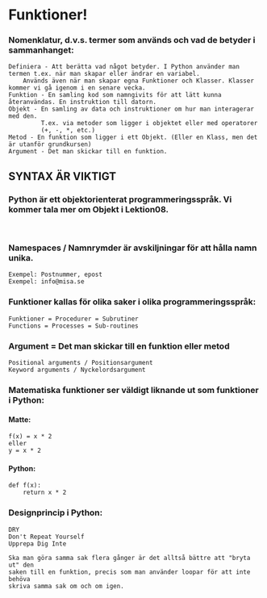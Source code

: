 # Funktioner!

### Nomenklatur, d.v.s. termer som används och vad de betyder i sammanhanget:

    Definiera - Att berätta vad något betyder. I Python använder man termen t.ex. när man skapar eller ändrar en variabel.
        Används även när man skapar egna Funktioner och Klasser. Klasser kommer vi gå igenom i en senare vecka.
	Funktion - En samling kod som namngivits för att lätt kunna återanvändas. En instruktion till datorn.
	Objekt - En samling av data och instruktioner om hur man interagerar med den.
             T.ex. via metoder som ligger i objektet eller med operatorer
             (+, -, *, etc.)
	Metod - En funktion som ligger i ett Objekt. (Eller en Klass, men det är utanför grundkursen)
	Argument - Det man skickar till en funktion.

## SYNTAX ÄR VIKTIGT


### Python är ett objektorienterat programmeringsspråk. Vi kommer tala mer om Objekt i Lektion08.
<br>

### Namespaces / Namnrymder är avskiljningar för att hålla namn unika.
    Exempel: Postnummer, epost
    Exempel: info@misa.se

### Funktioner kallas för olika saker i olika programmeringsspråk:
    Funktioner = Procedurer = Subrutiner
    Functions = Processes = Sub-routines


### Argument = Det man skickar till en funktion eller metod
    Positional arguments / Positionsargument
    Keyword arguments / Nyckelordsargument

### Matematiska funktioner ser väldigt liknande ut som funktioner i Python:
#### Matte:
    f(x) = x * 2
    eller
    y = x * 2
#### Python:
    def f(x):
        return x * 2

### Designprincip i Python:

    DRY
    Don't Repeat Yourself
	Upprepa Dig Inte

	Ska man göra samma sak flera gånger är det alltså bättre att "bryta ut" den
	saken till en funktion, precis som man använder loopar för att inte behöva
	skriva samma sak om och om igen.